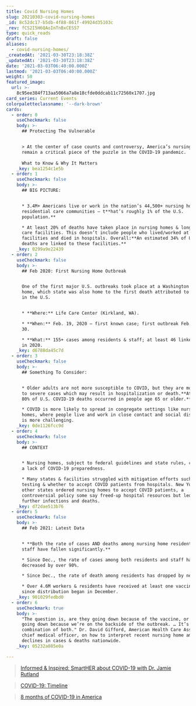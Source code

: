 ```yaml
---
title: Covid Nursing Homes
slug: 20210303-covid-nursing-homes
_id: 8c52dc17-b5db-4f88-861f-49924d35103c
_rev: fCS2I5H6QAoInTnBxCES57
type: quick_reads
draft: false
aliases:
  - covid-nursing-homes/
_createdAt: '2021-03-30T23:18:38Z'
_updatedAt: '2021-03-30T23:18:38Z'
date: '2021-03-03T06:40:00.000Z'
lastmod: '2021-03-03T06:40:00.000Z'
weight: 50
featured_image:
  url: >-
    8c95ee384f713aa5066a7a8e18cfde0ddcab11c72560x1707.jpg
card_series: Current Events
colorpaletteclassname: '--dark-brown'
cards:
  - order: 0
    useCheckmark: false
    body: >-
      ## Protecting The Vulnerable


      > At the center of case counts and controversy, America’s nursing homes
      remain a critical piece of the puzzle in the COVID-19 pandemic.  
        
      What to Know & Why It Matters
    _key: bea1254c1e5b
  - order: 1
    useCheckmark: false
    body: >-
      ## BIG PICTURE:


      * 3.4M+ Americans live or work in the nation’s 44,500+ nursing homes and
      residential care communities – t**hat’s roughly 1% of the U.S.
      population.**

      * At least 20% of deaths have taken place in nursing homes & long-term
      care facilities. This doesn’t include people who lived/worked at the
      facilities and died in hospitals. Overall:**An estimated 34% of U.S.
      deaths are linked to these facilities.**
    _key: 0299a9e22439
  - order: 2
    useCheckmark: false
    body: >-
      ## Feb 2020: First Nursing Home Outbreak


      One of the first major U.S. outbreaks took place at a Washington nursing
      home, which state was also home to the first death attributed to COVID-19
      in the U.S.


      * **Where:** Life Care Center (Kirkland, WA).

      * **When:** Feb. 19, 2020 – first known case; first outbreak Feb. 28-March
      30.

      * **What:** 155+ cases among residents & staff; at least 46 linked deaths
      in 2020.
    _key: d6788da45c7d
  - order: 3
    useCheckmark: false
    body: >-
      ## Something To Consider:


      * Older adults are not more susceptible to COVID, but they are more prone
      to severe cases which may result in hospitalization or death.**At least
      80% of U.S. COVID-19 deaths occurred in people age 65 or older.**

      * COVID is more likely to spread in congregate settings like nursing
      homes, where people live and work in close contact and social distancing
      is more challenging.
    _key: 0de1126fcc9d
  - order: 4
    useCheckmark: false
    body: >-
      ## CONTEXT


      * Nursing homes, subject to federal guidelines and state rules, confronted
      a lack of COVID-19 preparedness.

      * Many states & facilities struggled with mitigation efforts such as
      testing & whether to accept COVID patients from hospitals. New York &
      other states ordered nursing homes to accept COVID patients, a
      controversial policy some say freed-up hospital resources but led to
      further infections and deaths.
    _key: d72dae513b76
  - order: 5
    useCheckmark: false
    body: >-
      ## Feb 2021: Latest Data


      * **Both the rate of cases AND deaths among nursing home residents AND
      staff have fallen significantly.**

      * Since Dec., the rate of cases among both residents and staff has
      decreased by over 90%.

      * Since Dec., the rate of death among residents has dropped by nearly 75%.

      * Over 4.6M workers & residents have received at least one vaccine dose
      since distribution began in December.
    _key: 901029fedbd0
  - order: 6
    useCheckmark: true
    body: >-
      "The question is, are they going down because of the vaccine, or are they
      going down because we’re on the backside of the outbreak. … It’s a
      combination of both." Dr. David Gifford, American Health Care Assn.'s
      chief medical officer, on how to interpret recent nursing home amid
      declines in cases & deaths nationwide.
    _key: 05232a085e0a

---
```

> [Informed & Inspired: SmartHER about COVID-19 with Dr. Jamie Rutland](https://smarthernews.com/article/informed-inspired-smarther-about-covid-19-with-dr-jamie-rutland/)





> [COVID-19: Timeline](https://smarthernews.com/covid-19-timeline/)





> [8 months of COVID-19 in America](https://smarthernews.com/8-months-of-covid-19-in-america/)